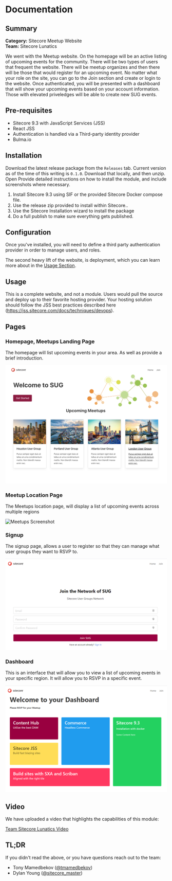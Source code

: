 # Documentation

## Summary

**Category:** Sitecore Meetup Website
<Br>**Team:** Sitecore Lunatics

We went with the Meetup website.  On the homepage will be an active listing of upcoming events for the community.  There will be two types of users that frequent the website.  There will be meetup organizes and then there will be those that would register for an upcoming event.  No matter what your role on the site, you can go to the Join section and create or login to the website.  Once authenticated, you will be presented with a dashboard that will show your upcoming events based on your account information.  Those with elevated priveledges will be able to create new SUG events.

## Pre-requisites

- Sitecore 9.3 with JavaScript Services (JSS)
- React JSS
- Authentication is handled via a Third-party identity provider
- Bulma.io

## Installation

Download the latest release package from the `Releases` tab.  Current version as of the time of this writing is `0.1.0`.  Download that locally, and then unzip.  Open
Provide detailed instructions on how to install the module, and include screenshots where necessary.

1. Install Sitecore 9.3 using SIF or the provided Sitecore Docker compose file.
2. Use the release zip provided to install within Sitecore..
3. Use the Sitecore Installation wizard to install the package
4. Do a full publish to make sure everything gets published.

## Configuration

Once you've installed, you will need to define a third party authentication provider in order to manage users, and roles.

The second heavy lift of the website, is deployment, which you can learn more about in the [Usage Section](#usage).

## Usage

This is a complete website, and not a module.  Users would pull the source and deploy up to their favorite hosting provider.  Your hosting solution should follow the JSS best practices described here (https://jss.sitecore.com/docs/techniques/devops).

## Pages

### Homepage, Meetups Landing Page

The homepage will list upcoming events in your area. As well as provide a brief introduction.

![Homepage Screenshot](images/image.png)

### Meetup Location Page

The Meetups location page, will display a list of upcoming events across multiple regions

![Meetups Screenshot](images/houston.png)

### Signup

The signup page, allows a user to register so that they can manage what user groups they want to RSVP to. 

![Signup Screenshot](images/register-screenshot.png)

### Dashboard

This is an interface that will allow you to view a list of upcoming events in your specific region.  It will allow you to RSVP in a specific event.

![Dashboard Screenshot](images/dashboard-screenshot.png)

## Video

We have uploaded a video that highlights the capabilities of this module:

[Team Sitecore Lunatics Video](https://youtu.be/rtahxLN4-tA)

## TL;DR

If you didn't read the above, or you have questions reach out to the team:

- Tony Mamedbekov ([@tmamedbekov](https://twitter.com/tmamedbekov))
- Dylan Young ([@sitecore_master](https://twitter.com/sitecore_master))
